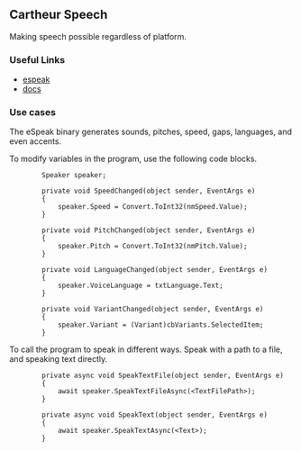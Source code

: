 ## Cartheur Speech

Making speech possible regardless of platform.

### Useful Links

* [espeak](http://espeak.sourceforge.net/)
* [docs](https://espeak.sourceforge.net/docindex.html)

### Use cases

The eSpeak binary generates sounds, pitches, speed, gaps, languages, and even accents.

To modify variables in the program, use the following code blocks.

```
        Speaker speaker;

        private void SpeedChanged(object sender, EventArgs e)
        {
            speaker.Speed = Convert.ToInt32(nmSpeed.Value);
        }

        private void PitchChanged(object sender, EventArgs e)
        {
            speaker.Pitch = Convert.ToInt32(nmPitch.Value);
        }

        private void LanguageChanged(object sender, EventArgs e)
        {
            speaker.VoiceLanguage = txtLanguage.Text;
        }

        private void VariantChanged(object sender, EventArgs e)
        {
            speaker.Variant = (Variant)cbVariants.SelectedItem;
        }
```
To call the program to speak in different ways. Speak with a path to a file, and speaking text directly.

```
        private async void SpeakTextFile(object sender, EventArgs e)
        {
            await speaker.SpeakTextFileAsync(<TextFilePath>);
        }

        private async void SpeakText(object sender, EventArgs e)
        {
            await speaker.SpeakTextAsync(<Text>);
        }
```

